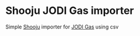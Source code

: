 # Shooju JODI Gas importer

Simple [Shooju](http://shooju.com/) importer for [JODI Gas](https://www.jodidata.org/gas/) using csv
